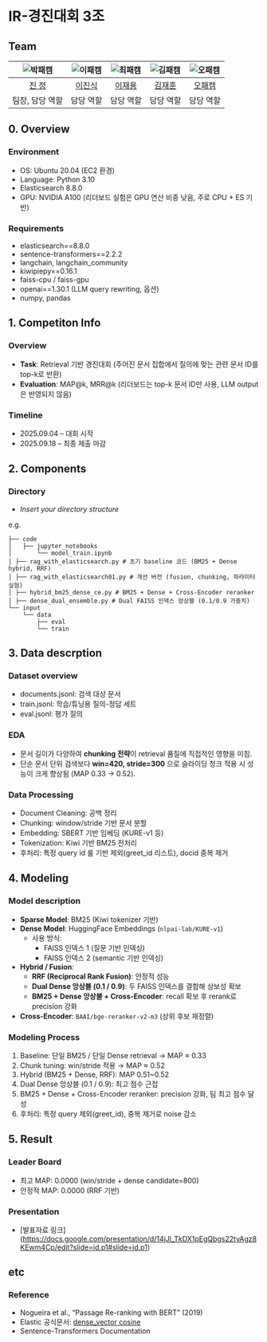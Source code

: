 # IR-경진대회 3조
## Team

| ![박패캠](https://avatars.githubusercontent.com/u/156163982?v=4) | ![이패캠](https://avatars.githubusercontent.com/u/156163982?v=4) | ![최패캠](https://avatars.githubusercontent.com/u/156163982?v=4) | ![김패캠](https://avatars.githubusercontent.com/u/156163982?v=4) | ![오패캠](https://avatars.githubusercontent.com/u/156163982?v=4) |
| :--------------------------------------------------------------: | :--------------------------------------------------------------: | :--------------------------------------------------------------: | :--------------------------------------------------------------: | :--------------------------------------------------------------: |
|            [진 정](https://github.com/UpstageAILab)             |            [이진식](https://github.com/UpstageAILab)             |            [이재용](https://github.com/UpstageAILab)             |            [김재훈](https://github.com/UpstageAILab)             |            [오패캠](https://github.com/UpstageAILab)             |
|                            팀장, 담당 역할                             |                            담당 역할                             |                            담당 역할                             |                            담당 역할                             |                            담당 역할                             |

## 0. Overview
### Environment
- OS: Ubuntu 20.04 (EC2 환경)
- Language: Python 3.10
- Elasticsearch 8.8.0
- GPU: NVIDIA A100 (리더보드 실험은 GPU 연산 비중 낮음, 주로 CPU + ES 기반)

### Requirements
- elasticsearch==8.8.0
- sentence-transformers==2.2.2
- langchain, langchain_community
- kiwipiepy==0.16.1
- faiss-cpu / faiss-gpu
- openai==1.30.1 (LLM query rewriting, 옵션)
- numpy, pandas

## 1. Competiton Info

### Overview
- **Task**: Retrieval 기반 경진대회 (주어진 문서 집합에서 질의에 맞는 관련 문서 ID를 top-k로 반환)
- **Evaluation**: MAP@k, MRR@k (리더보드는 top-k 문서 ID만 사용, LLM output은 반영되지 않음)

### Timeline
- 2025.09.04 – 대회 시작
- 2025.09.18 – 최종 제출 마감

## 2. Components

### Directory

- _Insert your directory structure_

e.g.
```
├── code
│   ├── jupyter_notebooks
│       └── model_train.ipynb
│ ├── rag_with_elasticsearch.py # 초기 baseline 코드 (BM25 + Dense hybrid, RRF)
│ ├── rag_with_elasticsearch01.py # 개선 버전 (fusion, chunking, 파라미터 실험)
│ ├── hybrid_bm25_dense_ce.py # BM25 + Dense + Cross-Encoder reranker
│ ├── dense_dual_ensemble.py # Dual FAISS 인덱스 앙상블 (0.1/0.9 가중치)
└── input
    └── data
        ├── eval
        └── train
```

## 3. Data descrption

### Dataset overview
- documents.jsonl: 검색 대상 문서
- train.jsonl: 학습/튜닝용 질의-정답 세트
- eval.jsonl: 평가 질의

### EDA
- 문서 길이가 다양하여 **chunking 전략**이 retrieval 품질에 직접적인 영향을 미침.
- 단순 문서 단위 검색보다 **win=420, stride=300** 으로 슬라이딩 청크 적용 시 성능이 크게 향상됨 (MAP 0.33 → 0.52).

### Data Processing
- Document Cleaning: 공백 정리
- Chunking: window/stride 기반 문서 분할
- Embedding: SBERT 기반 임베딩 (KURE-v1 등)
- Tokenization: Kiwi 기반 BM25 전처리
- 후처리: 특정 query id 룰 기반 제외(greet_id 리스트), docid 중복 제거

## 4. Modeling

### Model description
- **Sparse Model**: BM25 (Kiwi tokenizer 기반)
- **Dense Model**: HuggingFace Embeddings (`nlpai-lab/KURE-v1`)  
  - 사용 방식: 
    - FAISS 인덱스 1 (질문 기반 인덱싱)
    - FAISS 인덱스 2 (semantic 기반 인덱싱)
- **Hybrid / Fusion**:
  - **RRF (Reciprocal Rank Fusion)**: 안정적 성능
  - **Dual Dense 앙상블 (0.1 / 0.9)**: 두 FAISS 인덱스를 결합해 상보성 확보
  - **BM25 + Dense 앙상블 + Cross-Encoder**: recall 확보 후 rerank로 precision 강화
- **Cross-Encoder**: `BAAI/bge-reranker-v2-m3` (상위 후보 재정렬)

### Modeling Process
1. Baseline: 단일 BM25 / 단일 Dense retrieval → MAP ≈ 0.33
2. Chunk tuning: win/stride 적용 → MAP ≈ 0.52
3. Hybrid (BM25 + Dense, RRF): MAP 0.51~0.52
4. Dual Dense 앙상블 (0.1 / 0.9): 최고 점수 근접
5. BM25 + Dense + Cross-Encoder reranker: precision 강화, 팀 최고 점수 달성
6. 후처리: 특정 query 제외(greet_id), 중복 제거로 noise 감소

## 5. Result

### Leader Board
- 최고 MAP: 0.0000 (win/stride + dense candidate=800)
- 안정적 MAP: 0.0000 (RRF 기반)

### Presentation

- [발표자료 링크] (https://docs.google.com/presentation/d/14jJl_TkDX1pEgQbgs22tyAgz8KEwm4Cp/edit?slide=id.p1#slide=id.p1)

## etc

### Reference
- Nogueira et al., “Passage Re-ranking with BERT” (2019)
- Elastic 공식문서: [dense_vector cosine](https://www.elastic.co/guide/en/elasticsearch/reference/current/dense-vector.html)
- Sentence-Transformers Documentation
